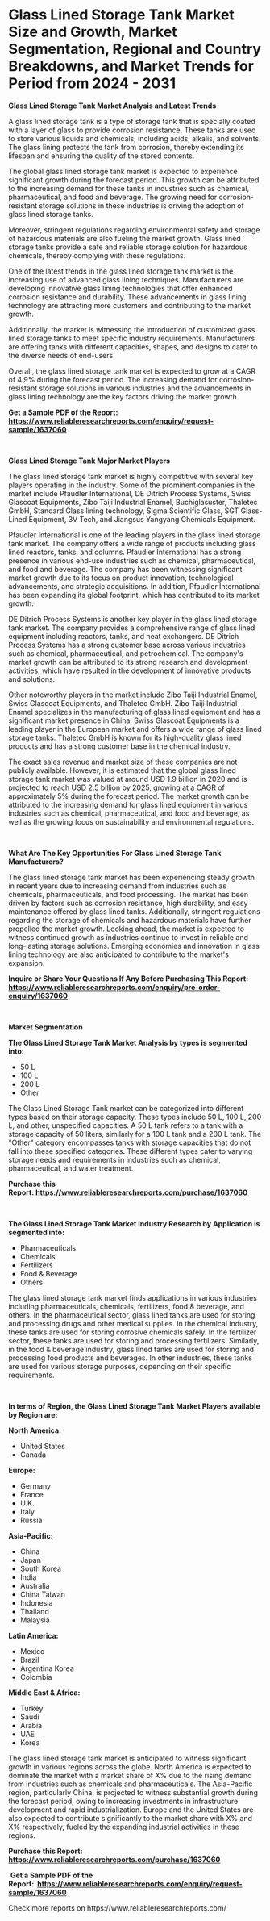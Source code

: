 <p><h1>Glass Lined Storage Tank Market Size and Growth, Market Segmentation, Regional and Country Breakdowns, and Market Trends for Period from 2024 -  2031</h1></p><p><strong>Glass Lined Storage Tank Market Analysis and Latest Trends</strong></p>
<p><p>A glass lined storage tank is a type of storage tank that is specially coated with a layer of glass to provide corrosion resistance. These tanks are used to store various liquids and chemicals, including acids, alkalis, and solvents. The glass lining protects the tank from corrosion, thereby extending its lifespan and ensuring the quality of the stored contents.</p><p>The global glass lined storage tank market is expected to experience significant growth during the forecast period. This growth can be attributed to the increasing demand for these tanks in industries such as chemical, pharmaceutical, and food and beverage. The growing need for corrosion-resistant storage solutions in these industries is driving the adoption of glass lined storage tanks.</p><p>Moreover, stringent regulations regarding environmental safety and storage of hazardous materials are also fueling the market growth. Glass lined storage tanks provide a safe and reliable storage solution for hazardous chemicals, thereby complying with these regulations.</p><p>One of the latest trends in the glass lined storage tank market is the increasing use of advanced glass lining techniques. Manufacturers are developing innovative glass lining technologies that offer enhanced corrosion resistance and durability. These advancements in glass lining technology are attracting more customers and contributing to the market growth.</p><p>Additionally, the market is witnessing the introduction of customized glass lined storage tanks to meet specific industry requirements. Manufacturers are offering tanks with different capacities, shapes, and designs to cater to the diverse needs of end-users.</p><p>Overall, the glass lined storage tank market is expected to grow at a CAGR of 4.9% during the forecast period. The increasing demand for corrosion-resistant storage solutions in various industries and the advancements in glass lining technology are the key factors driving the market growth.</p></p>
<p><strong>Get a Sample PDF of the Report:&nbsp; <a href="https://www.reliableresearchreports.com/enquiry/request-sample/1637060">https://www.reliableresearchreports.com/enquiry/request-sample/1637060</a></strong></p>
<p>&nbsp;</p>
<p><strong>Glass Lined Storage Tank Major Market Players</strong></p>
<p><p>The glass lined storage tank market is highly competitive with several key players operating in the industry. Some of the prominent companies in the market include Pfaudler International, DE Ditrich Process Systems, Swiss Glascoat Equipments, Zibo Taiji Industrial Enamel, Buchiglasuster, Thaletec GmbH, Standard Glass lining technology, Sigma Scientific Glass, SGT Glass-Lined Equipment, 3V Tech, and Jiangsus Yangyang Chemicals Equipment.</p><p>Pfaudler International is one of the leading players in the glass lined storage tank market. The company offers a wide range of products including glass lined reactors, tanks, and columns. Pfaudler International has a strong presence in various end-use industries such as chemical, pharmaceutical, and food and beverage. The company has been witnessing significant market growth due to its focus on product innovation, technological advancements, and strategic acquisitions. In addition, Pfaudler International has been expanding its global footprint, which has contributed to its market growth.</p><p>DE Ditrich Process Systems is another key player in the glass lined storage tank market. The company provides a comprehensive range of glass lined equipment including reactors, tanks, and heat exchangers. DE Ditrich Process Systems has a strong customer base across various industries such as chemical, pharmaceutical, and petrochemical. The company's market growth can be attributed to its strong research and development activities, which have resulted in the development of innovative products and solutions.</p><p>Other noteworthy players in the market include Zibo Taiji Industrial Enamel, Swiss Glascoat Equipments, and Thaletec GmbH. Zibo Taiji Industrial Enamel specializes in the manufacturing of glass lined equipment and has a significant market presence in China. Swiss Glascoat Equipments is a leading player in the European market and offers a wide range of glass lined storage tanks. Thaletec GmbH is known for its high-quality glass lined products and has a strong customer base in the chemical industry.</p><p>The exact sales revenue and market size of these companies are not publicly available. However, it is estimated that the global glass lined storage tank market was valued at around USD 1.9 billion in 2020 and is projected to reach USD 2.5 billion by 2025, growing at a CAGR of approximately 5% during the forecast period. The market growth can be attributed to the increasing demand for glass lined equipment in various industries such as chemical, pharmaceutical, and food and beverage, as well as the growing focus on sustainability and environmental regulations.</p></p>
<p>&nbsp;</p>
<p><strong>What Are The Key Opportunities For Glass Lined Storage Tank Manufacturers?</strong></p>
<p><p>The glass lined storage tank market has been experiencing steady growth in recent years due to increasing demand from industries such as chemicals, pharmaceuticals, and food processing. The market has been driven by factors such as corrosion resistance, high durability, and easy maintenance offered by glass lined tanks. Additionally, stringent regulations regarding the storage of chemicals and hazardous materials have further propelled the market growth. Looking ahead, the market is expected to witness continued growth as industries continue to invest in reliable and long-lasting storage solutions. Emerging economies and innovation in glass lining technology are also anticipated to contribute to the market's expansion.</p></p>
<p><strong>Inquire or Share Your Questions If Any Before Purchasing This Report: <a href="https://www.reliableresearchreports.com/enquiry/pre-order-enquiry/1637060">https://www.reliableresearchreports.com/enquiry/pre-order-enquiry/1637060</a></strong></p>
<p>&nbsp;</p>
<p><strong>Market Segmentation</strong></p>
<p><strong>The Glass Lined Storage Tank Market Analysis by types is segmented into:</strong></p>
<p><ul><li>50 L</li><li>100 L</li><li>200 L</li><li>Other</li></ul></p>
<p><p>The Glass Lined Storage Tank market can be categorized into different types based on their storage capacity. These types include 50 L, 100 L, 200 L, and other, unspecified capacities. A 50 L tank refers to a tank with a storage capacity of 50 liters, similarly for a 100 L tank and a 200 L tank. The "Other" category encompasses tanks with storage capacities that do not fall into these specified categories. These different types cater to varying storage needs and requirements in industries such as chemical, pharmaceutical, and water treatment.</p></p>
<p><strong>Purchase this Report:&nbsp;<a href="https://www.reliableresearchreports.com/purchase/1637060">https://www.reliableresearchreports.com/purchase/1637060</a></strong></p>
<p>&nbsp;</p>
<p><strong>The Glass Lined Storage Tank Market Industry Research by Application is segmented into:</strong></p>
<p><ul><li>Pharmaceuticals</li><li>Chemicals</li><li>Fertilizers</li><li>Food & Beverage</li><li>Others</li></ul></p>
<p><p>The glass lined storage tank market finds applications in various industries including pharmaceuticals, chemicals, fertilizers, food & beverage, and others. In the pharmaceutical sector, glass lined tanks are used for storing and processing drugs and other medical supplies. In the chemical industry, these tanks are used for storing corrosive chemicals safely. In the fertilizer sector, these tanks are used for storing and processing fertilizers. Similarly, in the food & beverage industry, glass lined tanks are used for storing and processing food products and beverages. In other industries, these tanks are used for various storage purposes, depending on their specific requirements.</p></p>
<p>&nbsp;</p>
<p><strong>In terms of Region, the Glass Lined Storage Tank Market Players available by Region are:</strong></p>
<p>
    <p> <strong> North America: </strong>
        <ul>
            <li>United States</li>
            <li>Canada</li>
        </ul>
        </p> 
    <p> <strong> Europe: </strong>
        <ul>
            <li>Germany</li>
            <li>France</li>
            <li>U.K.</li>
            <li>Italy</li>
            <li>Russia</li>
        </ul>
        </p> 
    <p> <strong> Asia-Pacific: </strong>
        <ul>
            <li>China</li>
            <li>Japan</li>
            <li>South Korea</li>
            <li>India</li>
            <li>Australia</li>
            <li>China Taiwan</li>
            <li>Indonesia</li>
            <li>Thailand</li>
            <li>Malaysia</li>
        </ul>
        </p> 
    <p> <strong> Latin America: </strong>
        <ul>
            <li>Mexico</li>
            <li>Brazil</li>
            <li>Argentina Korea</li>
            <li>Colombia</li>
        </ul>
        </p> 
    <p> <strong> Middle East & Africa: </strong>
        <ul>
            <li>Turkey</li>
            <li>Saudi</li>
            <li>Arabia</li>
            <li>UAE</li>
            <li>Korea</li>
        </ul>
    </p>
    </p>
<p><p>The glass lined storage tank market is anticipated to witness significant growth in various regions across the globe. North America is expected to dominate the market with a market share of X% due to the rising demand from industries such as chemicals and pharmaceuticals. The Asia-Pacific region, particularly China, is projected to witness substantial growth during the forecast period, owing to increasing investments in infrastructure development and rapid industrialization. Europe and the United States are also expected to contribute significantly to the market share with X% and X% respectively, fueled by the expanding industrial activities in these regions.</p></p>
<p><strong>Purchase this Report: <a href="https://www.reliableresearchreports.com/purchase/1637060">https://www.reliableresearchreports.com/purchase/1637060</a></strong></p>
<p>&nbsp;<strong>Get a Sample PDF of the Report:&nbsp;&nbsp;<a href="https://www.reliableresearchreports.com/enquiry/request-sample/1637060">https://www.reliableresearchreports.com/enquiry/request-sample/1637060</a></strong></p>
<p><strong></strong></p>
<p>Check more reports on https://www.reliableresearchreports.com/</p>